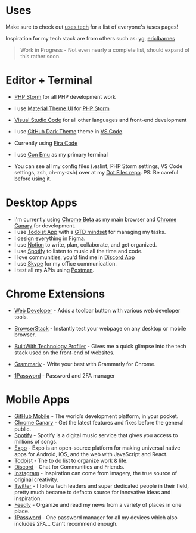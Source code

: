 
# Uses

Make sure to check out [uses.tech](https://uses.tech) for a list of everyone's /uses pages!

Inspiration for my tech stack are from others such as:
[yg](https://github.com/yg/uses/), [ericlbarnes](https://ericlbarnes.com/uses/)

> 
> Work in Progress - Not even nearly a complete list, should expand of this rather soon.
>

# Editor + Terminal
- [PHP Storm](https://www.jetbrains.com/phpstorm/) for all PHP development work
- I use [Material Theme UI](https://plugins.jetbrains.com/plugin/8006-material-theme-ui/) for [PHP Storm](https://www.jetbrains.com/phpstorm/)

- [Visual Studio Code](https://code.visualstudio.com) for all other languages and front-end development
- I use [GitHub Dark Theme](https://marketplace.visualstudio.com/items?itemName=GitHub.github-vscode-theme) theme in [VS Code](https://code.visualstudio.com).

- Currently using [Fira Code](https://github.com/tonsky/FiraCode)
- I use [Con Emu](https://conemu.github.io) as my primary terminal
- You can see all my config files (.eslint, PHP Storm settings, VS Code settings, zsh, oh-my-zsh) over at my [Dot Files repo](https://github.com/rulin132/dotfiles). PS: Be careful before using it.

# Desktop Apps

- I'm currently using [Chrome Beta](https://www.google.com/chrome/beta) as my main browser and [Chrome Canary](https://www.google.com/chrome/canary) for development.
- I use [Todoist App](https://beta.todoist.com) with a [GTD mindset](http://gettingthingsdone.com) for managing my tasks.
- I design everything in [Figma](http://figma.com).
- I use [Notion](https://www.notion.so) to write, plan, collaborate, and get organized.
- I use [Spotify](https://open.spotify.com) to listen to music all the time and code.
- I love communities, you'd find me in [Discord App](http://discordapp.com)
- I use [Skype](https://www.skype.com) for my office communication.
- I test all my APIs using [Postman](https://www.postman.com).

# Chrome Extensions

- [Web Developer](https://chrome.google.com/webstore/detail/web-developer/bfbameneiokkgbdmiekhjnmfkcnldhhm) - Adds a toolbar button with various web developer tools.
- [BrowserStack](https://chrome.google.com/webstore/detail/browserstack/nkihdmlheodkdfojglpcjjmioefjahjb?hl=en) - Instantly test your webpage on any desktop or mobile browser.

- [BuiltWith Technology Profiler](https://chrome.google.com/webstore/detail/builtwith-technology-prof/dapjbgnjinbpoindlpdmhochffioedbn) - Gives me a quick glimpse into the tech stack used on the front-end of websites.
- [Grammarly](https://chrome.google.com/webstore/detail/grammarly-for-chrome/kbfnbcaeplbcioakkpcpgfkobkghlhen?hl=en) - Write your best with Grammarly for Chrome.
- [1Password](https://chrome.google.com/webstore/detail/1password-x-%E2%80%93-password-ma/aeblfdkhhhdcdjpifhhbdiojplfjncoa) - Password and 2FA manager

# Mobile Apps

- [GitHub Mobile](https://play.google.com/store/apps/details?id=com.github.android) - The world’s development platform, in your pocket.
- [Chrome Canary](https://play.google.com/store/apps/details?id=com.chrome.canary) - Get the latest features and fixes before the general public.
- [Spotify](https://play.google.com/store/apps/details?id=com.spotify.music) - Spotify is a digital music service that gives you access to millions of songs.
- [Expo](https://play.google.com/store/apps/details?id=host.exp.exponent) - Expo is an open-source platform for making universal native apps for Android, iOS, and the web with JavaScript and React.
- [Todoist](https://play.google.com/store/apps/details?id=com.todoist) - The to do list to organize work & life.
- [Discord](https://play.google.com/store/apps/details?id=com.discord) - Chat for Communities and Friends.
- [Instagram](https://play.google.com/store/apps/details?id=com.instagram.android) - Inspiration can come from imagery, the true source of original creativity.
- [Twitter](https://play.google.com/store/apps/details?id=com.twitter.android) - I follow tech leaders and super dedicated people in their field, pretty much became to defacto source for innovative ideas and inspiration.
- [Feedly](https://play.google.com/store/apps/details?id=com.devhd.feedly) - Organize and read my news from a variety of places in one place.
- [1Password](https://play.google.com/store/apps/details?id=com.agilebits.onepassword&hl=en) - One password manager for all my devices which also includes 2FA... Can't recommend enough.
